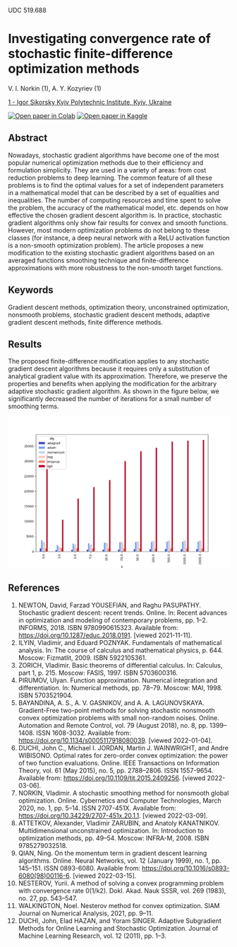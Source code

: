UDC 519.688

# Investigating convergence rate of stochastic finite-difference optimization methods

V. I. Norkin (1), A. Y. Kozyriev (1)

[1 - Igor Sikorsky Kyiv Polytechnic Institute, Kyiv, Ukraine](https://kpi.ua/en)

[![Open paper in Colab](https://img.shields.io/badge/Colab-F9AB00?style=for-the-badge&logo=googlecolab&color=525252)](https://colab.research.google.com/github/antonAce/gradient-descent/blob/master/notebook/paper.ipynb)
[![Open paper in Kaggle](https://img.shields.io/badge/Kaggle-20BEFF?style=for-the-badge&logo=Kaggle&logoColor=white)](https://www.kaggle.com/notebooks/welcome?src=https://github.com/antonAce/gradient-descent/blob/master/notebook/paper.ipynb)

## Abstract

Nowadays, stochastic gradient algorithms have become one of the most popular numerical optimization methods due to their efficiency and formulation simplicity. They are used in a variety of areas: from cost reduction problems to deep learning. The common feature of all these problems is to find the optimal values for a set of independent parameters in a mathematical model that can be described by a set of equalities and inequalities. The number of computing resources and time spent to solve the problem, the accuracy of the mathematical model, etc. depends on how effective the chosen gradient descent algorithm is. In practice, stochastic gradient algorithms only show fair results for convex and smooth functions. However, most modern optimization problems do not belong to these classes (for instance, a deep neural network with a ReLU activation function is a non-smooth optimization problem). The article proposes a new modification to the existing stochastic gradient algorithms based on an averaged functions smoothing technique and finite-difference approximations with more robustness to the non-smooth target functions.

## Keywords

Gradient descent methods, optimization theory, unconstrained optimization, nonsmooth problems, stochastic gradient descent methods, adaptive gradient descent methods, finite difference methods.

## Results

The proposed finite-difference modification applies to any stochastic gradient descent algorithms because it requires only a substitution of analytical gradient value with its approximation. Therefore, we preserve the properties and benefits when applying the modification for the arbitrary adaptive stochastic gradient algorithm. As shown in the figure below, we significantly decreased the number of iterations for a small number of smoothing terms.

![Logarithm function](./docs/iter_comparison.png)

## References

1. NEWTON, David, Farzad YOUSEFIAN, and Raghu PASUPATHY. Stochastic gradient descent: recent trends. Online. In: Recent advances in optimization and modeling of contemporary problems, pp. 1–2. INFORMS, 2018. ISBN 9780990615323. Available from: https://doi.org/10.1287/educ.2018.0191. [viewed 2021-11-11].
2. ILYIN, Vladimir, and Eduard POZNYAK. Fundamentals of mathematical analysis. In: The course of calculus and mathematical physics, p. 644. Moscow: Fizmatlit, 2009. ISBN 5922105361.
3. ZORICH, Vladimir. Basic theorems of differential calculus. In: Calculus, part 1, p. 215. Moscow: FASIS, 1997. ISBN 5703600316.
4. PIRUMOV, Ulyan. Function approximation. Numerical integration and differentiation. In: Numerical methods, pp. 78–79. Moscow: MAI, 1998. ISBN 5703521904.
5. BAYANDINA, A. S., A. V. GASNIKOV, and A. A. LAGUNOVSKAYA. Gradient-Free two-point methods for solving stochastic nonsmooth convex optimization problems with small non-random noises. Online. Automation and Remote Control, vol. 79 (August 2018), no. 8, pp. 1399–1408. ISSN 1608-3032. Available from: https://doi.org/10.1134/s0005117918080039. [viewed 2022-01-04].
6. DUCHI, John C., Michael I. JORDAN, Martin J. WAINWRIGHT, and Andre WIBISONO. Optimal rates for zero-order convex optimization: the power of two function evaluations. Online. IEEE Transactions on Information Theory, vol. 61 (May 2015), no. 5, pp. 2788–2806. ISSN 1557-9654. Available from: https://doi.org/10.1109/tit.2015.2409256. [viewed 2022-03-06].
7. NORKIN, Vladimir. A stochastic smoothing method for nonsmooth global optimization. Online. Cybernetics and Computer Technologies, March 2020, no. 1, pp. 5–14. ISSN 2707-451X. Available from: https://doi.org/10.34229/2707-451x.20.1.1. [viewed 2022-03-09].
8. ATTETKOV, Alexander, Vladimir ZARUBIN, and Anatoly KANATNIKOV. Multidimensional unconstrained optimization. In: Introduction to optimization methods, pp. 49–54. Moscow: INFRA-M, 2008. ISBN 9785279032518.
9. QIAN, Ning. On the momentum term in gradient descent learning algorithms. Online. Neural Networks, vol. 12 (January 1999), no. 1, pp. 145–151. ISSN 0893-6080. Available from: https://doi.org/10.1016/s0893-6080(98)00116-6. [viewed 2022-03-15].
10. NESTEROV, Yurii. A method of solving a convex programming problem with convergence rate 0(1/k2). Dokl. Akad. Nauk SSSR, vol. 269 (1983), no. 27, pp. 543–547.
11. WALKINGTON, Noel. Nesterov method for convex optimization. SIAM Journal on Numerical Analysis, 2021, pp. 9–11.
12. DUCHI, John, Elad HAZAN, and Yoram SINGER. Adaptive Subgradient Methods for Online Learning and Stochastic Optimization. Journal of Machine Learning Research, vol. 12 (2011), pp. 1–3.
